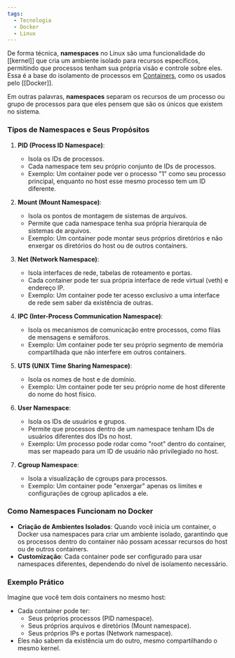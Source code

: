 ```yaml
---
tags:
  - Tecnologia
  - Docker
  - Linux
---
```

De forma técnica, **namespaces** no Linux são uma funcionalidade do [[kernel]] que cria um ambiente isolado para recursos específicos, permitindo que processos tenham sua própria visão e controle sobre eles. Essa é a base do isolamento de processos em [Containers](Container.md), como os usados pelo [[Docker]].

Em outras palavras, **namespaces** separam os recursos de um processo ou grupo de processos para que eles pensem que são os únicos que existem no sistema.

### **Tipos de Namespaces e Seus Propósitos**

1. **PID (Process ID Namespace)**:
    
    - Isola os IDs de processos.
    - Cada namespace tem seu próprio conjunto de IDs de processos.
    - Exemplo: Um container pode ver o processo "1" como seu processo principal, enquanto no host esse mesmo processo tem um ID diferente.
2. **Mount (Mount Namespace)**:
    
    - Isola os pontos de montagem de sistemas de arquivos.
    - Permite que cada namespace tenha sua própria hierarquia de sistemas de arquivos.
    - Exemplo: Um container pode montar seus próprios diretórios e não enxergar os diretórios do host ou de outros containers.
3. **Net (Network Namespace)**:
    
    - Isola interfaces de rede, tabelas de roteamento e portas.
    - Cada container pode ter sua própria interface de rede virtual (veth) e endereço IP.
    - Exemplo: Um container pode ter acesso exclusivo a uma interface de rede sem saber da existência de outras.
4. **IPC (Inter-Process Communication Namespace)**:
    
    - Isola os mecanismos de comunicação entre processos, como filas de mensagens e semáforos.
    - Exemplo: Um container pode ter seu próprio segmento de memória compartilhada que não interfere em outros containers.
5. **UTS (UNIX Time Sharing Namespace)**:
    
    - Isola os nomes de host e de domínio.
    - Exemplo: Um container pode ter seu próprio nome de host diferente do nome do host físico.
6. **User Namespace**:
    
    - Isola os IDs de usuários e grupos.
    - Permite que processos dentro de um namespace tenham IDs de usuários diferentes dos IDs no host.
    - Exemplo: Um processo pode rodar como "root" dentro do container, mas ser mapeado para um ID de usuário não privilegiado no host.
7. **Cgroup Namespace**:
    
    - Isola a visualização de cgroups para processos.
    - Exemplo: Um container pode "enxergar" apenas os limites e configurações de cgroup aplicados a ele.

### **Como Namespaces Funcionam no Docker**

- **Criação de Ambientes Isolados**: Quando você inicia um container, o Docker usa namespaces para criar um ambiente isolado, garantindo que os processos dentro do container não possam acessar recursos do host ou de outros containers.
- **Customização**: Cada container pode ser configurado para usar namespaces diferentes, dependendo do nível de isolamento necessário.

### **Exemplo Prático**

Imagine que você tem dois containers no mesmo host:

- Cada container pode ter:
    - Seus próprios processos (PID namespace).
    - Seus próprios arquivos e diretórios (Mount namespace).
    - Seus próprios IPs e portas (Network namespace).
- Eles não sabem da existência um do outro, mesmo compartilhando o mesmo kernel.